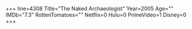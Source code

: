 +++
line=4308
Title="The Naked Archaeologist"
Year=2005
Age=""
IMDb="7.3"
RottenTomatoes=""
Netflix=0
Hulu=0
PrimeVideo=1
Disney=0
+++

